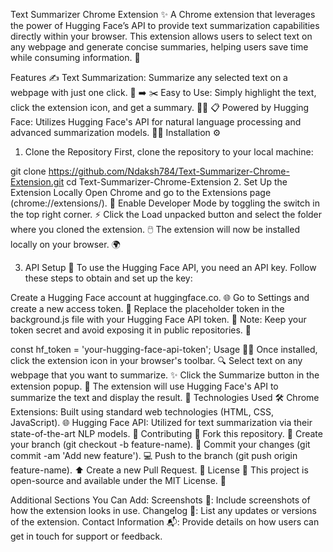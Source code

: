 Text Summarizer Chrome Extension ✨
A Chrome extension that leverages the power of Hugging Face’s API to provide text summarization capabilities directly within your browser. This extension allows users to select text on any webpage and generate concise summaries, helping users save time while consuming information. 🚀

Features ✍️
Text Summarization: Summarize any selected text on a webpage with just one click. 📄 ➡️ ✂️
Easy to Use: Simply highlight the text, click the extension icon, and get a summary. 👨‍💻 📋
Powered by Hugging Face: Utilizes Hugging Face's API for natural language processing and advanced summarization models. 🤖💬
Installation ⚙️
1. Clone the Repository
First, clone the repository to your local machine:


git clone https://github.com/Ndaksh784/Text-Summarizer-Chrome-Extension.git
cd Text-Summarizer-Chrome-Extension
2. Set Up the Extension Locally
Open Chrome and go to the Extensions page (chrome://extensions/). 🔧
Enable Developer Mode by toggling the switch in the top right corner. ⚡
Click the Load unpacked button and select the folder where you cloned the extension. 🖱️
The extension will now be installed locally on your browser. 🌍

3. API Setup 🔑
To use the Hugging Face API, you need an API key. Follow these steps to obtain and set up the key:

Create a Hugging Face account at huggingface.co. 🌐
Go to Settings and create a new access token. 🎫
Replace the placeholder token in the background.js file with your Hugging Face API token. 🔐
Note: Keep your token secret and avoid exposing it in public repositories. 🚫


const hf_token = 'your-hugging-face-api-token';
Usage 🧑‍💻
Once installed, click the extension icon in your browser's toolbar. 🔍
Select text on any webpage that you want to summarize. ✨
Click the Summarize button in the extension popup. 📲
The extension will use Hugging Face's API to summarize the text and display the result. 📝
Technologies Used 🛠️
Chrome Extensions: Built using standard web technologies (HTML, CSS, JavaScript). 🌐
Hugging Face API: Utilized for text summarization via their state-of-the-art NLP models. 🧠
Contributing 🤝
Fork this repository. 🍴
Create your branch (git checkout -b feature-name). 🌱
Commit your changes (git commit -am 'Add new feature'). 💻
Push to the branch (git push origin feature-name). ⬆️
Create a new Pull Request. 🔄
License 📝
This project is open-source and available under the MIT License. 📜

Additional Sections You Can Add:
Screenshots 📸: Include screenshots of how the extension looks in use.
Changelog 📅: List any updates or versions of the extension.
Contact Information 📬: Provide details on how users can get in touch for support or feedback.
